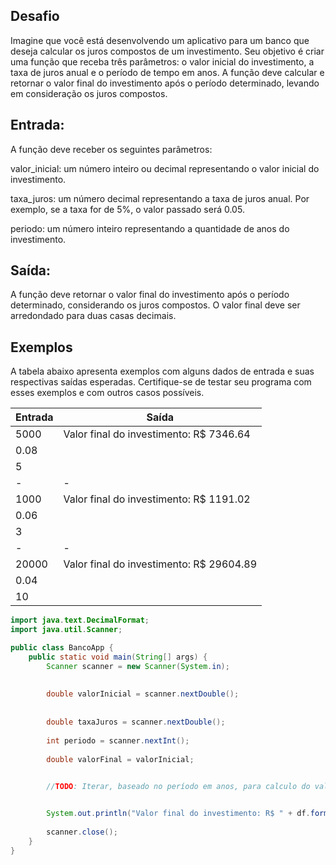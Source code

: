 ## Desafio

Imagine que você está desenvolvendo um aplicativo para um banco que deseja calcular os juros compostos de um
investimento. Seu objetivo é criar uma função que receba três parâmetros: o valor inicial do investimento, a taxa de
juros anual e o período de tempo em anos. A função deve calcular e retornar o valor final do investimento após o
período determinado, levando em consideração os juros compostos.

## Entrada:

A função deve receber os seguintes parâmetros:

valor_inicial: um número inteiro ou decimal representando o valor inicial do investimento.

taxa_juros: um número decimal representando a taxa de juros anual. Por exemplo, se a taxa for de 5%, o valor passado
será 0.05.

periodo: um número inteiro representando a quantidade de anos do investimento.

## Saída:

A função deve retornar o valor final do investimento após o período determinado, considerando os juros compostos. O
valor final deve ser arredondado para duas casas decimais.

## Exemplos

A tabela abaixo apresenta exemplos com alguns dados de entrada e suas respectivas saídas esperadas. Certifique-se de
testar seu programa com esses exemplos e com outros casos possíveis.

| Entrada | Saída                                    |
|---------|------------------------------------------|
| 5000    | Valor final do investimento: R$ 7346.64  |
| 0.08    |                                          |
| 5       |                                          |
| -       | -                                        |
| 1000    | Valor final do investimento: R$ 1191.02  |
| 0.06    |                                          |
| 3       |                                          |
| -       | -                                        |
| 20000   | Valor final do investimento: R$ 29604.89 |
| 0.04    |                                          |
| 10      |                                          |

```java
import java.text.DecimalFormat;
import java.util.Scanner;

public class BancoApp {
    public static void main(String[] args) {
        Scanner scanner = new Scanner(System.in);
        
   
        double valorInicial = scanner.nextDouble();
        
     
        double taxaJuros = scanner.nextDouble();
        
        int periodo = scanner.nextInt();
        
        double valorFinal = valorInicial;

        
        //TODO: Iterar, baseado no período em anos, para calculo do valorFinal com os juros.


        System.out.println("Valor final do investimento: R$ " + df.format(valorFinal));
        
        scanner.close();
    }
}
```